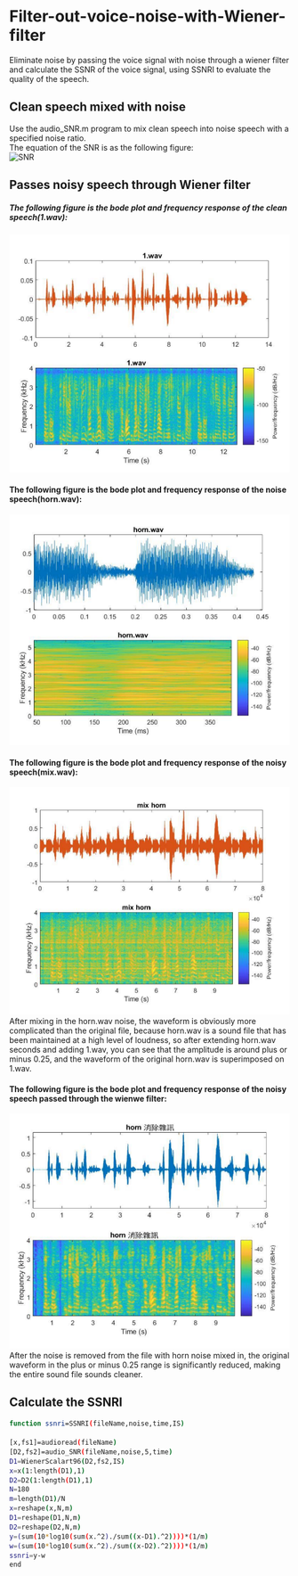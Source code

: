 # Filter-out-voice-noise-with-Wiener-filter
Eliminate noise by passing the voice signal with noise through a wiener filter and calculate the SSNR of the voice signal, using SSNRI to evaluate the quality of the speech.  
## Clean speech mixed with noise
Use the audio_SNR.m program to mix clean speech into noise speech with a specified noise ratio.  
The equation of the SNR is as the following figure:  
![SNR](https://media.licdn.com/dms/image/C4E12AQE1WRvtwlHJBg/article-cover_image-shrink_423_752/0/1520060174636?e=1684972800&v=beta&t=Cw4LcouOmFYWvcmCdUjEQaK-l-Lj81rLgkZRlpR66is)
## Passes noisy speech through Wiener filter
##### The following figure is the bode plot and frequency response of the clean speech(1.wav):  
![1.wav](https://github.com/hsieh672/Filter-out-voice-noise-with-Wiener-filter/blob/main/imag/1.png)  
#### The following figure is the bode plot and frequency response of the noise speech(horn.wav):  
![horn.wav](https://github.com/hsieh672/Filter-out-voice-noise-with-Wiener-filter/blob/main/imag/horn.png)  
#### The following figure is the bode plot and frequency response of the noisy speech(mix.wav):  
![noisy](https://github.com/hsieh672/Filter-out-voice-noise-with-Wiener-filter/blob/main/imag/noisy.png)  
After mixing in the horn.wav noise, the waveform is obviously more complicated than the original file, because horn.wav is a sound file that has been maintained at a high level of loudness, so after extending horn.wav seconds and adding 1.wav, you can see that the amplitude is around plus or minus 0.25, and the waveform of the original horn.wav is superimposed on 1.wav.  

#### The following figure is the bode plot and frequency response of the noisy speech passed through the wienwe filter:  
![filter](https://github.com/hsieh672/Filter-out-voice-noise-with-Wiener-filter/blob/main/imag/pass%20filter.png)  
After the noise is removed from the file with horn noise mixed in, the original waveform in the plus or minus 0.25 range is significantly reduced, making the entire sound file sounds cleaner.  
## Calculate the SSNRI
```sh
function ssnri=SSNRI(fileName,noise,time,IS)
 
[x,fs1]=audioread(fileName)
[D2,fs2]=audio_SNR(fileName,noise,5,time)
D1=WienerScalart96(D2,fs2,IS)
x=x(1:length(D1),1)
D2=D2(1:length(D1),1)
N=180
m=length(D1)/N
x=reshape(x,N,m)
D1=reshape(D1,N,m)
D2=reshape(D2,N,m)
y=(sum(10*log10(sum(x.^2)./sum((x-D1).^2))))*(1/m)
w=(sum(10*log10(sum(x.^2)./sum((x-D2).^2))))*(1/m)
ssnri=y-w
end

```
